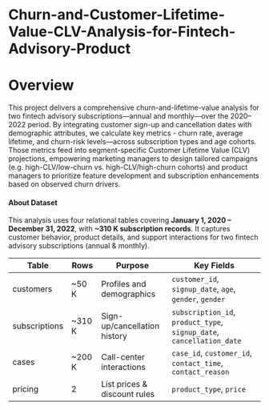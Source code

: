 # Churn-and-Customer-Lifetime-Value-CLV-Analysis-for-Fintech-Advisory-Product

# Overview

This project delivers a comprehensive churn-and-lifetime-value analysis for two fintech advisory subscriptions—annual and monthly—over the 2020–2022 period. By integrating customer sign-up and cancellation dates with demographic attributes, we calculate key metrics - churn rate, average lifetime, and churn-risk levels—across subscription types and age cohorts. Those metrics feed into segment-specific Customer Lifetime Value (CLV) projections, empowering marketing managers to design tailored campaigns (e.g. high-CLV/low-churn vs. high-CLV/high-churn cohorts) and product managers to prioritize feature development and subscription enhancements based on observed churn drivers.

#### About Dataset
This analysis uses four relational tables covering **January 1, 2020 – December 31, 2022**, with **~310 K subscription records**. It captures customer behavior, product details, and support interactions for two fintech advisory subscriptions (annual & monthly).

| Table           | Rows    | Purpose                                  | Key Fields                                                            |
| --------------- | ------- | ---------------------------------------- | --------------------------------------------------------------------- |
| customers       | ~50 K   | Profiles and demographics                | `customer_id`, `signup_date`, `age`, `gender`, `gender`               |
| subscriptions   | ~310 K  | Sign-up/cancellation history             | `subscription_id`,  `product_type`, `signup_date`, `cancellation_date`|
| cases           | ~200 K  | Call-center interactions                 | `case_id`, `customer_id`, `contact_time`, `contact_reason`            |
| pricing         | 2       | List prices & discount rules             | `product_type`, `price`                                               |
